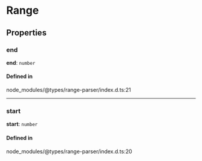 # Range

## Properties

### end

 **end**: `number`

#### Defined in

node_modules/@types/range-parser/index.d.ts:21

___

### start

 **start**: `number`

#### Defined in

node_modules/@types/range-parser/index.d.ts:20
